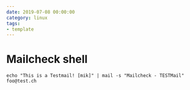 ```yaml
--- 
date: 2019-07-08 00:00:00
category: linux
tags: 
- template
---
```

# Mailcheck shell

    echo "This is a Testmail! [mik]" | mail -s "Mailcheck - TESTMail" foo@test.ch
